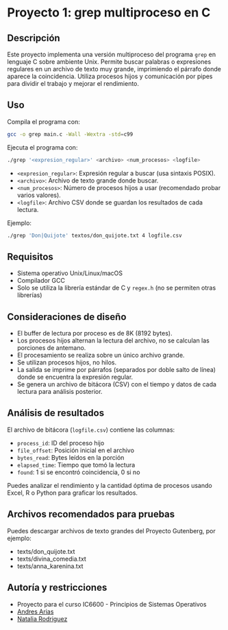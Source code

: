 # Proyecto 1: grep multiproceso en C

## Descripción
Este proyecto implementa una versión multiproceso del programa `grep` en lenguaje C sobre ambiente Unix. Permite buscar palabras o expresiones regulares en un archivo de texto muy grande, imprimiendo el párrafo donde aparece la coincidencia. Utiliza procesos hijos y comunicación por pipes para dividir el trabajo y mejorar el rendimiento.

## Uso
Compila el programa con:

```sh
gcc -o grep main.c -Wall -Wextra -std=c99
```

Ejecuta el programa con:

```sh
./grep '<expresion_regular>' <archivo> <num_procesos> <logfile>
```

- `<expresion_regular>`: Expresión regular a buscar (usa sintaxis POSIX).
- `<archivo>`: Archivo de texto grande donde buscar.
- `<num_procesos>`: Número de procesos hijos a usar (recomendado probar varios valores).
- `<logfile>`: Archivo CSV donde se guardan los resultados de cada lectura.

Ejemplo:
```sh
./grep 'Don|Quijote' textos/don_quijote.txt 4 logfile.csv
```

## Requisitos
- Sistema operativo Unix/Linux/macOS
- Compilador GCC
- Solo se utiliza la librería estándar de C y `regex.h` (no se permiten otras librerías)

## Consideraciones de diseño
- El buffer de lectura por proceso es de 8K (8192 bytes).
- Los procesos hijos alternan la lectura del archivo, no se calculan las porciones de antemano.
- El procesamiento se realiza sobre un único archivo grande.
- Se utilizan procesos hijos, no hilos.
- La salida se imprime por párrafos (separados por doble salto de línea) donde se encuentra la expresión regular.
- Se genera un archivo de bitácora (CSV) con el tiempo y datos de cada lectura para análisis posterior.

## Análisis de resultados
El archivo de bitácora (`logfile.csv`) contiene las columnas:
- `process_id`: ID del proceso hijo
- `file_offset`: Posición inicial en el archivo
- `bytes_read`: Bytes leídos en la porción
- `elapsed_time`: Tiempo que tomó la lectura
- `found`: 1 si se encontró coincidencia, 0 si no

Puedes analizar el rendimiento y la cantidad óptima de procesos usando Excel, R o Python para graficar los resultados.

## Archivos recomendados para pruebas
Puedes descargar archivos de texto grandes del Proyecto Gutenberg, por ejemplo:
- texts/don_quijote.txt
- texts/divina_comedia.txt
- texts/anna_karenina.txt

## Autoría y restricciones
- Proyecto para el curso IC6600 - Principios de Sistemas Operativos
- [Andres Arias](https://github.com/andco97)
- [Natalia Rodriguez](https://github.com/Naty023)
